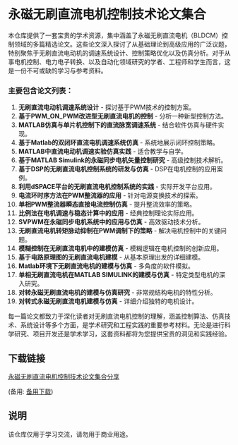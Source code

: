 # 永磁无刷直流电机控制技术论文集合

本仓库提供了一套宝贵的学术资源，集中涵盖了永磁无刷直流电机（BLDCM）控制领域的多篇精选论文。这些论文深入探讨了从基础理论到高级应用的广泛议题，特别聚焦于无刷直流电动机的调速系统设计、控制策略优化以及仿真分析。对于从事电机控制、电力电子转换、以及自动化领域研究的学者、工程师和学生而言，这是一份不可或缺的学习与参考资料。

### 主要包含论文列表：

1. **无刷直流电动机调速系统设计** - 探讨基于PWM技术的控制方案。
2. **基于PWM_ON_PWM改进型无刷直流电机的控制** - 分析一种新型控制方法。
3. **MATLAB仿真与单片机控制下的直流脉宽调速系统** - 结合软件仿真与硬件实现。
4. **基于Matlab的双闭环直流电机调速系统仿真** - 系统地展示闭环控制策略。
5. **MATLAB中直流电动机调速实验仿真实践** - 适合教学与自学。
6. **基于MATLAB Simulink的永磁同步电机矢量控制研究** - 高级控制技术解析。
7. **基于DSP的无刷直流电机控制系统的研发与仿真** - DSP在电机控制的应用案例。
8. **利用dSPACE平台的无刷直流电机控制系统的实践** - 实际开发平台应用。
9. **电流环时序方法在PWM整流器的应用** - 针对电源变换技术的探索。
10. **单相PWM整流器瞬态直接电流控制仿真** - 提升整流效率的策略。
11. **比例法在电机调速与稳态计算中的应用** - 经典控制理论实际应用。
12. **SVPWM在永磁同步电机系统中的应用与仿真** - 高效驱动技术分析。
13. **无刷直流电机转矩脉动抑制在PWM调制下的策略** - 解决电机控制中的关键问题。
14. **模糊控制在无刷直流电机中的建模仿真** - 模糊逻辑在电机控制的创新应用。
15. **基于电路原理图的无刷直流电机建模** - 从基本原理出发的详细建模。
16. **Matlab环境下无刷直流电机的建模与仿真** - 多角度的软件模拟。
17. **单相无刷直流电机在MATLAB SIMULINK的建模与仿真** - 特定类型电机的深入研究。
18. **对转永磁无刷直流电机的建模与仿真研究** - 非常规结构电机的特性分析。
19. **对转式永磁无刷直流电机建模与仿真** - 详细介绍独特的电机设计。

每一篇论文都致力于深化读者对无刷直流电机控制的理解，涵盖控制算法、仿真技术、系统设计等多个方面，是学术研究和工程实践的重要参考材料。无论是进行科学研究、项目开发还是学术学习，这套资料都将为您提供宝贵的洞见和实践经验。

## 下载链接
[永磁无刷直流电机控制技术论文集合分享](https://pan.quark.cn/s/c0304174ad61) 

(备用: [备用下载](https://pan.baidu.com/s/1dbukrUGoLWWyp6J-JmVSIA?pwd=1234))

## 说明

该仓库仅用于学习交流，请勿用于商业用途。
